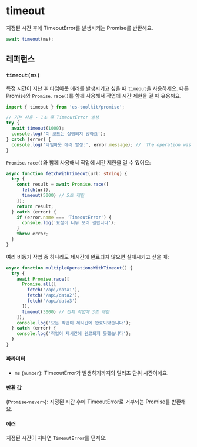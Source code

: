 # timeout

지정된 시간 후에 TimeoutError를 발생시키는 Promise를 반환해요.

```typescript
await timeout(ms);
```

## 레퍼런스

### `timeout(ms)`

특정 시간이 지난 후 타임아웃 에러를 발생시키고 싶을 때 `timeout`을 사용하세요. 다른 Promise와 `Promise.race()`를 함께 사용해서 작업에 시간 제한을 걸 때 유용해요.

```typescript
import { timeout } from 'es-toolkit/promise';

// 기본 사용 - 1초 후 TimeoutError 발생
try {
  await timeout(1000);
  console.log('이 코드는 실행되지 않아요');
} catch (error) {
  console.log('타임아웃 에러 발생:', error.message); // 'The operation was timed out'
}
```

`Promise.race()`와 함께 사용해서 작업에 시간 제한을 걸 수 있어요:

```typescript
async function fetchWithTimeout(url: string) {
  try {
    const result = await Promise.race([
      fetch(url),
      timeout(5000) // 5초 제한
    ]);
    return result;
  } catch (error) {
    if (error.name === 'TimeoutError') {
      console.log('요청이 너무 오래 걸립니다');
    }
    throw error;
  }
}
```

여러 비동기 작업 중 하나라도 제시간에 완료되지 않으면 실패시키고 싶을 때:

```typescript
async function multipleOperationsWithTimeout() {
  try {
    await Promise.race([
      Promise.all([
        fetch('/api/data1'),
        fetch('/api/data2'),
        fetch('/api/data3')
      ]),
      timeout(3000) // 전체 작업에 3초 제한
    ]);
    console.log('모든 작업이 제시간에 완료되었습니다');
  } catch (error) {
    console.log('작업이 제시간에 완료되지 못했습니다');
  }
}
```

#### 파라미터

- `ms` (`number`): TimeoutError가 발생하기까지의 밀리초 단위 시간이에요.

#### 반환 값

(`Promise<never>`): 지정된 시간 후에 TimeoutError로 거부되는 Promise를 반환해요.

#### 에러

지정된 시간이 지나면 `TimeoutError`를 던져요.
